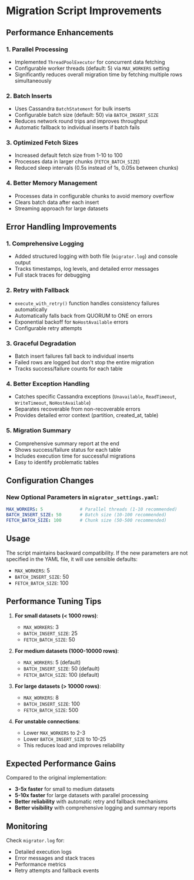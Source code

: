 # Migration Script Improvements

## Performance Enhancements

### 1. **Parallel Processing**
- Implemented `ThreadPoolExecutor` for concurrent data fetching
- Configurable worker threads (default: 5) via `MAX_WORKERS` setting
- Significantly reduces overall migration time by fetching multiple rows simultaneously

### 2. **Batch Inserts**
- Uses Cassandra `BatchStatement` for bulk inserts
- Configurable batch size (default: 50) via `BATCH_INSERT_SIZE`
- Reduces network round trips and improves throughput
- Automatic fallback to individual inserts if batch fails

### 3. **Optimized Fetch Sizes**
- Increased default fetch size from 1-10 to 100
- Processes data in larger chunks (`FETCH_BATCH_SIZE`)
- Reduced sleep intervals (0.5s instead of 1s, 0.05s between chunks)

### 4. **Better Memory Management**
- Processes data in configurable chunks to avoid memory overflow
- Clears batch data after each insert
- Streaming approach for large datasets

## Error Handling Improvements

### 1. **Comprehensive Logging**
- Added structured logging with both file (`migrator.log`) and console output
- Tracks timestamps, log levels, and detailed error messages
- Full stack traces for debugging

### 2. **Retry with Fallback**
- `execute_with_retry()` function handles consistency failures automatically
- Automatically falls back from QUORUM to ONE on errors
- Exponential backoff for `NoHostAvailable` errors
- Configurable retry attempts

### 3. **Graceful Degradation**
- Batch insert failures fall back to individual inserts
- Failed rows are logged but don't stop the entire migration
- Tracks success/failure counts for each table

### 4. **Better Exception Handling**
- Catches specific Cassandra exceptions (`Unavailable`, `ReadTimeout`, `WriteTimeout`, `NoHostAvailable`)
- Separates recoverable from non-recoverable errors
- Provides detailed error context (partition, created_at, table)

### 5. **Migration Summary**
- Comprehensive summary report at the end
- Shows success/failure status for each table
- Includes execution time for successful migrations
- Easy to identify problematic tables

## Configuration Changes

### New Optional Parameters in `migrator_settings.yaml`:
```yaml
MAX_WORKERS: 5              # Parallel threads (1-10 recommended)
BATCH_INSERT_SIZE: 50       # Batch size (10-100 recommended)
FETCH_BATCH_SIZE: 100       # Chunk size (50-500 recommended)
```

## Usage

The script maintains backward compatibility. If the new parameters are not specified in the YAML file, it will use sensible defaults:
- `MAX_WORKERS`: 5
- `BATCH_INSERT_SIZE`: 50
- `FETCH_BATCH_SIZE`: 100

## Performance Tuning Tips

1. **For small datasets (< 1000 rows)**:
   - `MAX_WORKERS`: 3
   - `BATCH_INSERT_SIZE`: 25
   - `FETCH_BATCH_SIZE`: 50

2. **For medium datasets (1000-10000 rows)**:
   - `MAX_WORKERS`: 5 (default)
   - `BATCH_INSERT_SIZE`: 50 (default)
   - `FETCH_BATCH_SIZE`: 100 (default)

3. **For large datasets (> 10000 rows)**:
   - `MAX_WORKERS`: 8
   - `BATCH_INSERT_SIZE`: 100
   - `FETCH_BATCH_SIZE`: 500

4. **For unstable connections**:
   - Lower `MAX_WORKERS` to 2-3
   - Lower `BATCH_INSERT_SIZE` to 10-25
   - This reduces load and improves reliability

## Expected Performance Gains

Compared to the original implementation:
- **3-5x faster** for small to medium datasets
- **5-10x faster** for large datasets with parallel processing
- **Better reliability** with automatic retry and fallback mechanisms
- **Better visibility** with comprehensive logging and summary reports

## Monitoring

Check `migrator.log` for:
- Detailed execution logs
- Error messages and stack traces
- Performance metrics
- Retry attempts and fallback events
